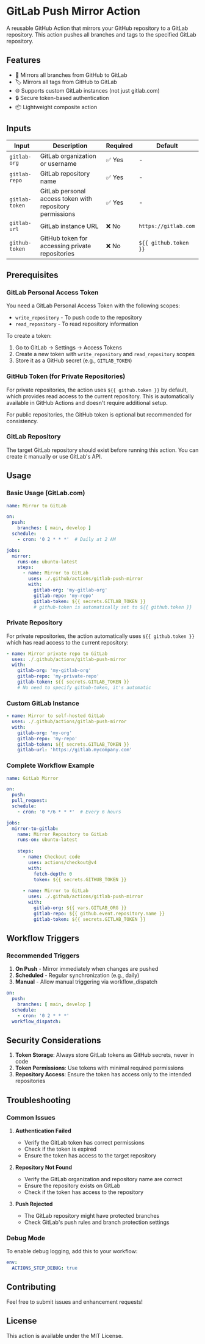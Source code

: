 # GitLab Push Mirror Action

A reusable GitHub Action that mirrors your GitHub repository to a GitLab repository. This action pushes all branches and tags to the specified GitLab repository.

## Features

- 🔄 Mirrors all branches from GitHub to GitLab
- 🏷️ Mirrors all tags from GitHub to GitLab
- 🌐 Supports custom GitLab instances (not just gitlab.com)
- 🔒 Secure token-based authentication
- 📦 Lightweight composite action

## Inputs

| Input | Description | Required | Default |
|-------|-------------|----------|---------|
| `gitlab-org` | GitLab organization or username | ✅ Yes | - |
| `gitlab-repo` | GitLab repository name | ✅ Yes | - |
| `gitlab-token` | GitLab personal access token with repository permissions | ✅ Yes | - |
| `gitlab-url` | GitLab instance URL | ❌ No | `https://gitlab.com` |
| `github-token` | GitHub token for accessing private repositories | ❌ No | `${{ github.token }}` |

## Prerequisites

### GitLab Personal Access Token

You need a GitLab Personal Access Token with the following scopes:
- `write_repository` - To push code to the repository
- `read_repository` - To read repository information

To create a token:
1. Go to GitLab → Settings → Access Tokens
2. Create a new token with `write_repository` and `read_repository` scopes
3. Store it as a GitHub secret (e.g., `GITLAB_TOKEN`)

### GitHub Token (for Private Repositories)

For private repositories, the action uses `${{ github.token }}` by default, which provides read access to the current repository. This is automatically available in GitHub Actions and doesn't require additional setup.

For public repositories, the GitHub token is optional but recommended for consistency.

### GitLab Repository

The target GitLab repository should exist before running this action. You can create it manually or use GitLab's API.

## Usage

### Basic Usage (GitLab.com)

```yaml
name: Mirror to GitLab

on:
  push:
    branches: [ main, develop ]
  schedule:
    - cron: '0 2 * * *'  # Daily at 2 AM

jobs:
  mirror:
    runs-on: ubuntu-latest
    steps:
      - name: Mirror to GitLab
        uses: ./.github/actions/gitlab-push-mirror
        with:
          gitlab-org: 'my-gitlab-org'
          gitlab-repo: 'my-repo'
          gitlab-token: ${{ secrets.GITLAB_TOKEN }}
          # github-token is automatically set to ${{ github.token }}
```

### Private Repository

For private repositories, the action automatically uses `${{ github.token }}` which has read access to the current repository:

```yaml
- name: Mirror private repo to GitLab
  uses: ./.github/actions/gitlab-push-mirror
  with:
    gitlab-org: 'my-gitlab-org'
    gitlab-repo: 'my-private-repo'
    gitlab-token: ${{ secrets.GITLAB_TOKEN }}
    # No need to specify github-token, it's automatic
```

### Custom GitLab Instance

```yaml
- name: Mirror to self-hosted GitLab
  uses: ./.github/actions/gitlab-push-mirror
  with:
    gitlab-org: 'my-org'
    gitlab-repo: 'my-repo'
    gitlab-token: ${{ secrets.GITLAB_TOKEN }}
    gitlab-url: 'https://gitlab.mycompany.com'
```

### Complete Workflow Example

```yaml
name: GitLab Mirror

on:
  push:
  pull_request:
  schedule:
    - cron: '0 */6 * * *'  # Every 6 hours

jobs:
  mirror-to-gitlab:
    name: Mirror Repository to GitLab
    runs-on: ubuntu-latest
    
    steps:
      - name: Checkout code
        uses: actions/checkout@v4
        with:
          fetch-depth: 0
          token: ${{ secrets.GITHUB_TOKEN }}
          
      - name: Mirror to GitLab
        uses: ./.github/actions/gitlab-push-mirror
        with:
          gitlab-org: ${{ vars.GITLAB_ORG }}
          gitlab-repo: ${{ github.event.repository.name }}
          gitlab-token: ${{ secrets.GITLAB_TOKEN }}
```

## Workflow Triggers

### Recommended Triggers

1. **On Push** - Mirror immediately when changes are pushed
2. **Scheduled** - Regular synchronization (e.g., daily)
3. **Manual** - Allow manual triggering via workflow_dispatch

```yaml
on:
  push:
    branches: [ main, develop ]
  schedule:
    - cron: '0 2 * * *'
  workflow_dispatch:
```

## Security Considerations

1. **Token Storage**: Always store GitLab tokens as GitHub secrets, never in code
2. **Token Permissions**: Use tokens with minimal required permissions
3. **Repository Access**: Ensure the token has access only to the intended repositories

## Troubleshooting

### Common Issues

1. **Authentication Failed**
   - Verify the GitLab token has correct permissions
   - Check if the token is expired
   - Ensure the token has access to the target repository

2. **Repository Not Found**
   - Verify the GitLab organization and repository name are correct
   - Ensure the repository exists on GitLab
   - Check if the token has access to the repository

3. **Push Rejected**
   - The GitLab repository might have protected branches
   - Check GitLab's push rules and branch protection settings

### Debug Mode

To enable debug logging, add this to your workflow:

```yaml
env:
  ACTIONS_STEP_DEBUG: true
```

## Contributing

Feel free to submit issues and enhancement requests!

## License

This action is available under the MIT License.